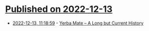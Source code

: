 # [Published on 2022-12-13](index.md)

* [2022-12-13, 11:18:59](https://news.ycombinator.com/item?id=33967335) - [Yerba Mate – A Long but Current History](https://www.ncbi.nlm.nih.gov/pmc/articles/PMC8622869/)
